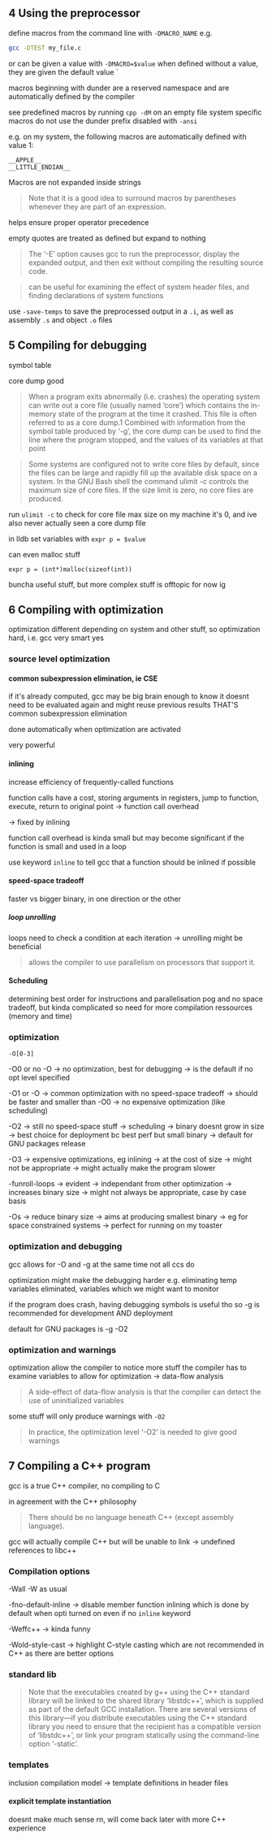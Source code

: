 ## 4 Using the preprocessor

define macros from the command line with `-DMACRO_NAME`
e.g.
```sh
gcc -DTEST my_file.c
```
or can be given a value with `-DMACRO=$value`
when defined without a value, they are given the default value `

macros beginning with dunder are a reserved namespace and are automatically
defined by the compiler

see predefined macros by running `cpp -dM` on an empty file
system specific macros do not use the dunder prefix
disabled with `-ansi`

e.g. on my system, the following macros are automatically defined with value 1:
```
__APPLE__
__LITTLE_ENDIAN__
```

Macros are not expanded inside strings

> Note that it is a good idea to surround macros by parentheses whenever they
> are part of an expression.

helps ensure proper operator precedence

empty quotes are treated as defined but expand to nothing

> The ‘-E’ option causes gcc to run the preprocessor, display the expanded
> output, and then exit without compiling the resulting source code.

> can be useful for examining the effect of system header files, and finding
> declarations of system functions

use `-save-temps` to save the preprocessed output in a `.i`, as well as
assembly `.s` and object `.o` files

## 5 Compiling for debugging

symbol table

core dump good

> When a program exits abnormally (i.e. crashes) the operating system can write
> out a core file (usually named ‘core’) which contains the in-memory state of
> the program at the time it crashed. This file is often referred to as a core
> dump.1 Combined with information from the symbol table produced by ‘-g’, the
> core dump can be used to find the line where the program stopped, and the
> values of its variables at that point

> Some systems are configured not to write core files by default, since the
> files can be large and rapidly fill up the available disk space on a system.
> In the GNU Bash shell the command ulimit -c controls the maximum size of core
> files. If the size limit is zero, no core files are produced.

run `ulimit -c` to check for core file max size
on my machine it's 0, and ive also never actually seen a core dump file

in lldb
set variables with
`expr p = $value`

can even malloc stuff

`expr p = (int*)malloc(sizeof(int))`

buncha useful stuff, but more complex stuff is offtopic for now ig

## 6 Compiling with optimization

optimization different depending on system and other stuff, so optimization
hard, i.e. gcc very smart yes

### source level optimization
#### common subexpression elimination, ie CSE

if it's already computed, gcc may be big brain enough to know it doesnt need to be evaluated again and might reuse previous results
THAT'S common subexpression elimination

done automatically when optimization are activated

very powerful

#### inlining

increase efficiency of frequently-called functions

function calls have a cost, storing arguments in registers, jump to function,
execute, return to original point
-> function call overhead

-> fixed by inlining

function call overhead is kinda small but may become significant if the function is small and used in a loop

use keyword `inline` to tell gcc that a function should be inlined if possible

#### speed-space tradeoff

faster vs bigger binary, in one direction or the other

##### loop unrolling
loops need to check a condition at each iteration
-> unrolling might be beneficial
> allows the compiler to use parallelism on processors that support it.

#### Scheduling

determining best order for instructions
and parallelisation
pog and no space tradeoff, but kinda complicated so need for more compilation
ressources (memory and time)

### optimization

`-O[0-3]`

-O0 or no -O
-> no optimization, best for debugging
-> is the default if no opt level specified

-O1 or -O
-> common optimization with no speed-space tradeoff
-> should be faster and smaller than -O0
-> no expensive optimization (like scheduling)

-O2 
-> still no speed-space stuff
-> scheduling
-> binary doesnt grow in size
-> best choice for deployment bc best perf but small binary
-> default for GNU packages release

-O3
-> expensive optimizations, eg inlining
-> at the cost of size
-> might not be appropriate
-> might actually make the program slower

-funroll-loops
-> evident
-> independant from other optimization
-> increases binary size
-> might not always be appropriate, case by case basis

-Os
-> reduce binary size
-> aims at producing smallest binary
-> eg for space constrained systems
-> perfect for running on my toaster

### optimization and debugging

gcc allows for -O and -g at the same time
not all ccs do

optimization might make the debugging harder
e.g. eliminating temp variables eliminated, variables which we might want to monitor

if the program does crash, having debugging symbols is useful tho
so -g is recommended for development AND deployment

default for GNU packages is -g -O2

### optimization and warnings

optimization allow the compiler to notice more stuff
the compiler has to examine variables to allow for optimization
-> data-flow analysis

> A side-effect of data-flow analysis is that the compiler can detect the use of uninitialized variables

some stuff will only produce warnings with `-O2`

> In practice, the optimization level ‘-O2’ is needed to give good warnings

## 7 Compiling a C++ program

gcc is a true C++ compiler, no compiling to C

in agreement with the C++ philosophy
> There should be no language beneath C++ (except assembly language).

gcc will actually compile C++ but will be unable to link
-> undefined references to libc++

### Compilation options

-Wall -W as usual

-fno-default-inline
-> disable member function inlining which is done by default when opti turned
    on even if no `inline` keyword

-Weffc++
-> kinda funny

-Wold-style-cast
-> highlight C-style casting which are not recommended in C++ as there are better options

### standard lib

> Note that the executables created by g++ using the C++ standard library will
> be linked to the shared library ‘libstdc++’, which is supplied as part of the
> default GCC installation. There are several versions of this library—if you
> distribute executables using the C++ standard library you need to ensure that
> the recipient has a compatible version of ‘libstdc++’, or link your program
> statically using the command-line option ‘-static’.

### templates

inclusion compilation model
-> template definitions in header files

#### explicit template instantiation

doesnt make much sense rn, will come back later with more C++ experience
